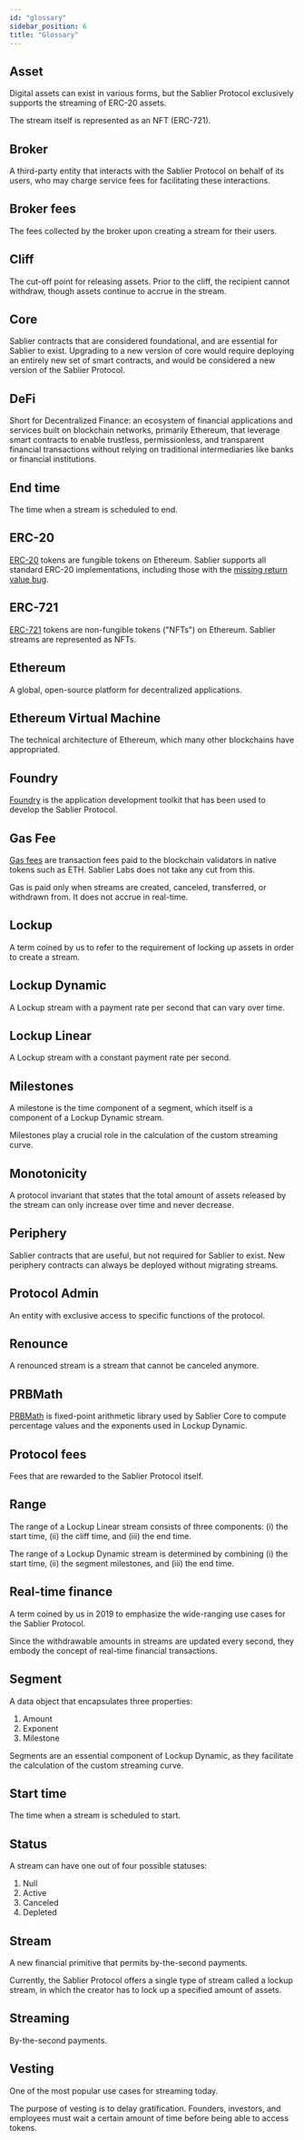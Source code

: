 ```yaml
---
id: "glossary"
sidebar_position: 6
title: "Glossary"
---
```


## Asset

Digital assets can exist in various forms, but the Sablier Protocol exclusively supports the streaming of ERC-20 assets.

The stream itself is represented as an NFT (ERC-721).

## Broker

A third-party entity that interacts with the Sablier Protocol on behalf of its users, who may charge service fees for
facilitating these interactions.

## Broker fees

The fees collected by the broker upon creating a stream for their users.

## Cliff

The cut-off point for releasing assets. Prior to the cliff, the recipient cannot withdraw, though assets continue to
accrue in the stream.

## Core

Sablier contracts that are considered foundational, and are essential for Sablier to exist. Upgrading to a new version
of core would require deploying an entirely new set of smart contracts, and would be considered a new version of the
Sablier Protocol.

## DeFi

Short for Decentralized Finance: an ecosystem of financial applications and services built on blockchain networks,
primarily Ethereum, that leverage smart contracts to enable trustless, permissionless, and transparent financial
transactions without relying on traditional intermediaries like banks or financial institutions.

## End time

The time when a stream is scheduled to end.

## ERC-20

[ERC-20][erc-20] tokens are fungible tokens on Ethereum. Sablier supports all standard ERC-20 implementations, including
those with the
[missing return value bug](https://medium.com/coinmonks/missing-return-value-bug-at-least-130-tokens-affected-d67bf08521ca).

## ERC-721

[ERC-721][erc-721] tokens are non-fungible tokens ("NFTs") on Ethereum. Sablier streams are represented as NFTs.

## Ethereum

A global, open-source platform for decentralized applications.

## Ethereum Virtual Machine

The technical architecture of Ethereum, which many other blockchains have appropriated.

## Foundry

[Foundry][foundry] is the application development toolkit that has been used to develop the Sablier Protocol.

## Gas Fee

[Gas fees](https://www.investopedia.com/terms/g/gas-ethereum.asp) are transaction fees paid to the blockchain validators
in native tokens such as ETH. Sablier Labs does not take any cut from this.

Gas is paid only when streams are created, canceled, transferred, or withdrawn from. It does not accrue in real-time.

## Lockup

A term coined by us to refer to the requirement of locking up assets in order to create a stream.

## Lockup Dynamic

A Lockup stream with a payment rate per second that can vary over time.

## Lockup Linear

A Lockup stream with a constant payment rate per second.

## Milestones

A milestone is the time component of a segment, which itself is a component of a Lockup Dynamic stream.

Milestones play a crucial role in the calculation of the custom streaming curve.

## Monotonicity

A protocol invariant that states that the total amount of assets released by the stream can only increase over time and
never decrease.

## Periphery

Sablier contracts that are useful, but not required for Sablier to exist. New periphery contracts can always be deployed
without migrating streams.

## Protocol Admin

An entity with exclusive access to specific functions of the protocol.

## Renounce

A renounced stream is a stream that cannot be canceled anymore.

## PRBMath

[PRBMath][prb-math] is fixed-point arithmetic library used by Sablier Core to compute percentage values and the
exponents used in Lockup Dynamic.

## Protocol fees

Fees that are rewarded to the Sablier Protocol itself.

## Range

The range of a Lockup Linear stream consists of three components: (i) the start time, (ii) the cliff time, and (iii) the
end time.

The range of a Lockup Dynamic stream is determined by combining (i) the start time, (ii) the segment milestones, and
(iii) the end time.

## Real-time finance

A term coined by us in 2019 to emphasize the wide-ranging use cases for the Sablier Protocol.

Since the withdrawable amounts in streams are updated every second, they embody the concept of real-time financial
transactions.

## Segment

A data object that encapsulates three properties:

1. Amount
2. Exponent
3. Milestone

Segments are an essential component of Lockup Dynamic, as they facilitate the calculation of the custom streaming curve.

## Start time

The time when a stream is scheduled to start.

## Status

A stream can have one out of four possible statuses:

1. Null
2. Active
3. Canceled
4. Depleted

## Stream

A new financial primitive that permits by-the-second payments.

Currently, the Sablier Protocol offers a single type of stream called a lockup stream, in which the creator has to lock
up a specified amount of assets.

## Streaming

By-the-second payments.

## Vesting

One of the most popular use cases for streaming today.

The purpose of vesting is to delay gratification. Founders, investors, and employees must wait a certain amount of time
before being able to access tokens.

<!-- Links -->

[erc-20]: https://eips.ethereum.org/EIPS/eip-20
[erc-721]: https://eips.ethereum.org/EIPS/eip-721
[foundry]: https://github.com/foundry-rs/foundry
[prb-math]: https://github.com/PaulRBerg/prb-math
[prb-proxy]: https://github.com/PaulRBerg/prb-proxy

